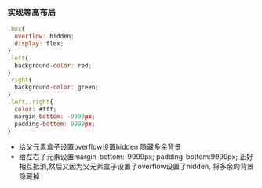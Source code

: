 ### 实现等高布局

``` javascript
.box{
  overflow: hidden;
  display: flex;
}
.left{
  background-color: red;
}
.right{
  background-color: green;
}
.left,.right{
  color: #fff;
  margin-bottom: -9999px;
  padding-bottom: 9999px;
}
```

* 给父元素盒子设置overflow设置hidden 隐藏多余背景
* 给左右子元素设置margin-bottom:-9999px;  padding-bottom:9999px;   正好相互抵消,然后又因为父元素盒子设置了overflow设置了hidden, 将多余的背景隐藏掉